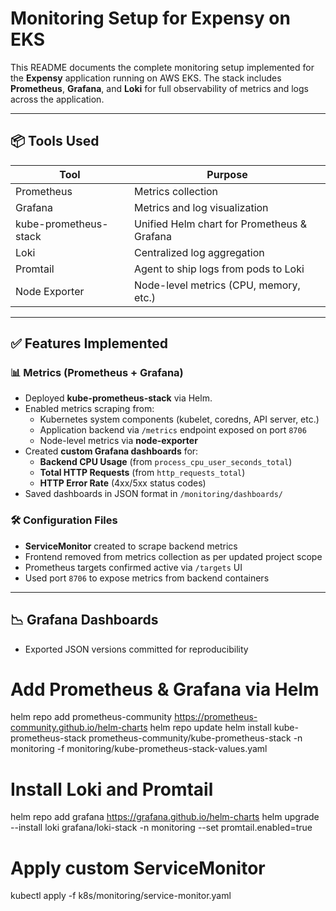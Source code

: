 # Monitoring Setup for Expensy on EKS

This README documents the complete monitoring setup implemented for the **Expensy** application running on AWS EKS. The stack includes **Prometheus**, **Grafana**, and **Loki** for full observability of metrics and logs across the application.

---

## 📦 Tools Used

| Tool                  | Purpose                                     |
| --------------------- | ------------------------------------------- |
| Prometheus            | Metrics collection                          |
| Grafana               | Metrics and log visualization               |
| kube-prometheus-stack | Unified Helm chart for Prometheus & Grafana |
| Loki                  | Centralized log aggregation                 |
| Promtail              | Agent to ship logs from pods to Loki        |
| Node Exporter         | Node-level metrics (CPU, memory, etc.)      |

---

## ✅ Features Implemented

### 📊 Metrics (Prometheus + Grafana)

- Deployed **kube-prometheus-stack** via Helm.
- Enabled metrics scraping from:
  - Kubernetes system components (kubelet, coredns, API server, etc.)
  - Application backend via `/metrics` endpoint exposed on port `8706`
  - Node-level metrics via **node-exporter**
- Created **custom Grafana dashboards** for:
  - **Backend CPU Usage** (from `process_cpu_user_seconds_total`)
  - **Total HTTP Requests** (from `http_requests_total`)
  - **HTTP Error Rate** (4xx/5xx status codes)
- Saved dashboards in JSON format in `/monitoring/dashboards/`

### 🛠️ Configuration Files

- **ServiceMonitor** created to scrape backend metrics
- Frontend removed from metrics collection as per updated project scope
- Prometheus targets confirmed active via `/targets` UI
- Used port `8706` to expose metrics from backend containers

---

## 📉 Grafana Dashboards

- Exported JSON versions committed for reproducibility

# Add Prometheus & Grafana via Helm

helm repo add prometheus-community https://prometheus-community.github.io/helm-charts
helm repo update
helm install kube-prometheus-stack prometheus-community/kube-prometheus-stack -n monitoring -f monitoring/kube-prometheus-stack-values.yaml

# Install Loki and Promtail

helm repo add grafana https://grafana.github.io/helm-charts
helm upgrade --install loki grafana/loki-stack -n monitoring --set promtail.enabled=true

# Apply custom ServiceMonitor

kubectl apply -f k8s/monitoring/service-monitor.yaml
